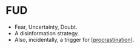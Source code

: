 # FUD

- Fear, Uncertainty, Doubt.
- A disinformation strategy.
- Also, incidentally, a trigger for [[procrastination]].


[//begin]: # "Autogenerated link references for markdown compatibility"
[procrastination]: procrastination "Procrastination"
[//end]: # "Autogenerated link references"